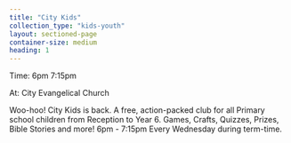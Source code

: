```yaml
---
title: "City Kids"
collection_type: "kids-youth"
layout: sectioned-page
container-size: medium
heading: 1
---
```


<p class='font-sanchez'>Time: 6pm 7:15pm</p>
At: City Evangelical Church

Woo-hoo! City Kids is back. A free, action-packed club for all Primary school children from Reception to Year 6. Games, Crafts, Quizzes, Prizes, Bible Stories and more!
6pm - 7:15pm Every Wednesday during term-time.
